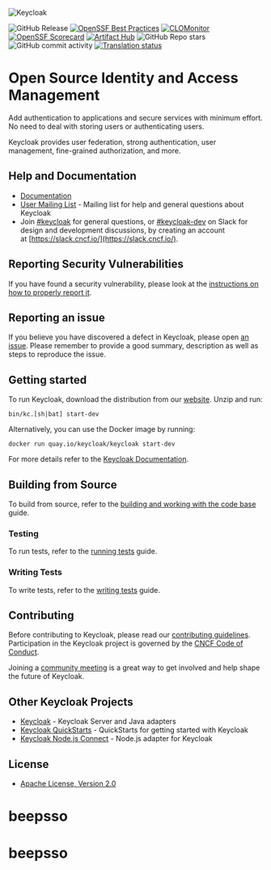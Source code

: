 ![Keycloak](https://github.com/keycloak/keycloak-misc/blob/main/logo/logo.svg)

![GitHub Release](https://img.shields.io/github/v/release/keycloak/keycloak?label=latest%20release)
[![OpenSSF Best Practices](https://bestpractices.coreinfrastructure.org/projects/6818/badge)](https://bestpractices.coreinfrastructure.org/projects/6818)
[![CLOMonitor](https://img.shields.io/endpoint?url=https://clomonitor.io/api/projects/cncf/keycloak/badge)](https://clomonitor.io/projects/cncf/keycloak)
[![OpenSSF Scorecard](https://api.securityscorecards.dev/projects/github.com/keycloak/keycloak/badge)](https://securityscorecards.dev/viewer/?uri=github.com/keycloak/keycloak)
[![Artifact Hub](https://img.shields.io/endpoint?url=https://artifacthub.io/badge/repository/keycloak-operator)](https://artifacthub.io/packages/olm/community-operators/keycloak-operator)
![GitHub Repo stars](https://img.shields.io/github/stars/keycloak/keycloak?style=flat)
![GitHub commit activity](https://img.shields.io/github/commit-activity/m/keycloak/keycloak)
[![Translation status](https://hosted.weblate.org/widget/keycloak/svg-badge.svg)](docs/translation.md)

# Open Source Identity and Access Management

Add authentication to applications and secure services with minimum effort. No need to deal with storing users or authenticating users.

Keycloak provides user federation, strong authentication, user management, fine-grained authorization, and more.


## Help and Documentation

* [Documentation](https://www.keycloak.org/documentation.html)
* [User Mailing List](https://groups.google.com/d/forum/keycloak-user) - Mailing list for help and general questions about Keycloak
* Join [#keycloak](https://cloud-native.slack.com/archives/C056HC17KK9) for general questions, or [#keycloak-dev](https://cloud-native.slack.com/archives/C056XU905S6) on Slack for design and development discussions, by creating an account at [https://slack.cncf.io/](https://slack.cncf.io/).


## Reporting Security Vulnerabilities

If you have found a security vulnerability, please look at the [instructions on how to properly report it](https://github.com/keycloak/keycloak/security/policy).


## Reporting an issue

If you believe you have discovered a defect in Keycloak, please open [an issue](https://github.com/keycloak/keycloak/issues).
Please remember to provide a good summary, description as well as steps to reproduce the issue.


## Getting started

To run Keycloak, download the distribution from our [website](https://www.keycloak.org/downloads.html). Unzip and run:

    bin/kc.[sh|bat] start-dev

Alternatively, you can use the Docker image by running:

    docker run quay.io/keycloak/keycloak start-dev
    
For more details refer to the [Keycloak Documentation](https://www.keycloak.org/documentation.html).


## Building from Source

To build from source, refer to the [building and working with the code base](docs/building.md) guide.


### Testing

To run tests, refer to the [running tests](docs/tests.md) guide.


### Writing Tests

To write tests, refer to the [writing tests](docs/tests-development.md) guide.


## Contributing

Before contributing to Keycloak, please read our [contributing guidelines](CONTRIBUTING.md). Participation in the Keycloak project is governed by the [CNCF Code of Conduct](https://github.com/cncf/foundation/blob/main/code-of-conduct.md).

Joining a [community meeting](https://www.keycloak.org/community) is a great way to get involved and help shape the future of Keycloak.

## Other Keycloak Projects

* [Keycloak](https://github.com/keycloak/keycloak) - Keycloak Server and Java adapters
* [Keycloak QuickStarts](https://github.com/keycloak/keycloak-quickstarts) - QuickStarts for getting started with Keycloak
* [Keycloak Node.js Connect](https://github.com/keycloak/keycloak-nodejs-connect) - Node.js adapter for Keycloak


## License

* [Apache License, Version 2.0](https://www.apache.org/licenses/LICENSE-2.0)
# beepsso
# beepsso
